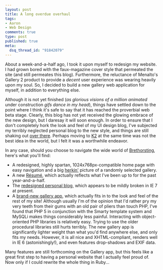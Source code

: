 ```yaml
--- 
layout: post
title: A long overdue overhaul
tags: 
- Aaron
- Web Design
comments: true
type: post
published: true
meta: 
  dsq_thread_id: "91842079"
---
```

About a week-and-a-half ago, I took it upon myself to redesign my website. I had grown bored with the faux-magazine cover style that permeated the site (and still permeates this blog). Furthermore, the reluctance of Menalto's Gallery 2 product to provide a <em>decent </em>user experience was wearing heavily upon my soul. So, I decided to build a new gallery web application for myself, in addition to everything else.

  Although it is not yet finished (<em>as glorious visions of a million animated </em>under construction <em>gifs dance in my head</em>), things have settled down to the point where I think it's safe to say that it has reached the proverbial web beta stage. Clearly, this blog has not yet received the glowing embrace of the new design, but I daresay it will soon enough. In order to ensure that I don't completely hork the look and feel of my UI design blog, I've subjected my terribly neglected personal blog to the new style, and things are still shaking out <a href="http://www.brethorsting.com/blog">over there</a>. Perhaps moving to <a href="http://www.getk2.com">K2</a> at the same time was not the best idea in the world, but I felt it was a worthwhile endeavor.

  In any case, should you choose to navigate the wide world of <a href="http://www.brethorsting.com">Brethorsting</a>, here's what you'll find:
  <ul>
  	<li>A redesigned, highly spartan, 1024x768px-compatible home page with easy navigation and a big <a href="http://www.microsoft.com/design/People/Detail.aspx?key=donna">herkin'</a> picture of a randomly selected gallery.</li>
  	<li>A new <a href="http://www.brethorsting.com/resume">Résumé</a>, which actually reflects what I've been up to for the past year-and-a-half.</li>
  	<li>The <a href="http://www.brethorsting.com/blog/">redesigned personal blog</a>, which appears to be mildly broken in IE 7 at present.</li>
  	<li>A <a href="http://www.brethorsting.com/gallery">brand-new gallery app</a>, which actually fits in to the look and feel of the rest of my site! Although usually I'm of the opinion that I'd rather pry my very teeth from their gums with an old pair of pliers than touch PHP, I've found that PHP 5 in conjunction with the Smarty template system and MySQLi makes things considerably less painful. Interacting with object-oriented PHP libraries is relatively easy. Trying to use the older procedural libraries still hurts terribly. The new gallery app is significantly lighter weight than what you'd find anywhere else, and only fits my needs. However, it is all nice and XHTML-compliant, renders well in IE 6 (astonishingly!), and even features drop-shadows and EXIF data.</li>
  </ul>
  Many features are still forthcoming on the Gallery app, but this feels like a great first step to having a personal website that I actually feel proud of. Now only if I could rewrite the whole thing in Ruby...
